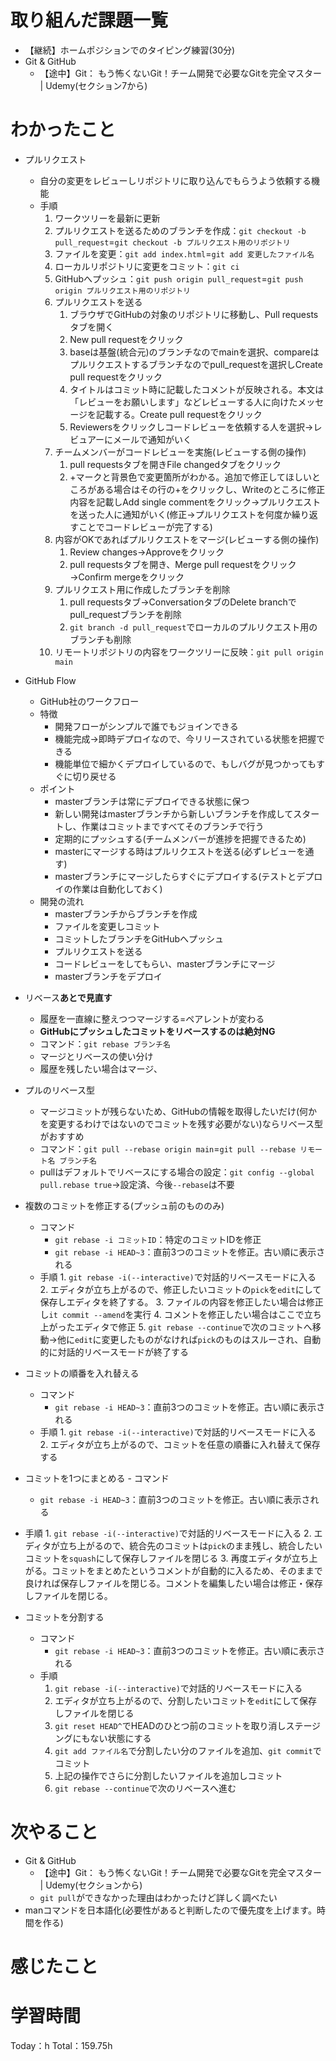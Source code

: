 # 取り組んだ課題一覧
- 【継続】ホームポジションでのタイピング練習(30分)
- Git & GitHub
	- 【途中】Git： もう怖くないGit！チーム開発で必要なGitを完全マスター | Udemy(セクション7から)

# わかったこと
- プルリクエスト
	- 自分の変更をレビューしリポジトリに取り込んでもらうよう依頼する機能
	- 手順
		1. ワークツリーを最新に更新
		2. プルリクエストを送るためのブランチを作成：`git checkout -b pull_request`=`git checkout -b プルリクエスト用のリポジトリ`
		3. ファイルを変更：`git add index.html`=`git add 変更したファイル名`
		4. ローカルリポジトリに変更をコミット：`git ci`
		5. GitHubへプッシュ：`git push origin pull_request`=`git push origin プルリクエスト用のリポジトリ`
		6. プルリクエストを送る
			1. ブラウザでGitHubの対象のリポジトリに移動し、Pull requestsタブを開く
			2. New pull requestをクリック
			3. baseは基盤(統合元)のブランチなのでmainを選択、compareはプルリクエストするブランチなのでpull_requestを選択しCreate pull requestをクリック
			4. タイトルはコミット時に記載したコメントが反映される。本文は「レビューをお願いします」などレビューする人に向けたメッセージを記載する。Create pull requestをクリック
			5. Reviewersをクリックしコードレビューを依頼する人を選択→レビュアーにメールで通知がいく
		7. チームメンバーがコードレビューを実施(レビューする側の操作)
			1. pull requestsタブを開きFile changedタブをクリック
		 	2. +マークと背景色で変更箇所がわかる。追加で修正してほしいところがある場合はその行の+をクリックし、Writeのところに修正内容を記載しAdd single commentをクリック→プルリクエストを送った人に通知がいく(修正→プルリクエストを何度か繰り返すことでコードレビューが完了する)
		8. 内容がOKであればプルリクエストをマージ(レビューする側の操作)
			1. Review changes→Approveをクリック
		 	2. pull requestsタブを開き、Merge pull requestをクリック→Confirm mergeをクリック
		9. プルリクエスト用に作成したブランチを削除
			1. pull requestsタブ→ConversationタブのDelete branchでpull_requestブランチを削除
		 	2. `git branch -d pull_request`でローカルのプルリクエスト用のブランチも削除
		10. リモートリポジトリの内容をワークツリーに反映：`git pull origin main`

- GitHub Flow
	- GitHub社のワークフロー
	- 特徴
		- 開発フローがシンプルで誰でもジョインできる
		- 機能完成→即時デプロイなので、今リリースされている状態を把握できる
		- 機能単位で細かくデプロイしているので、もしバグが見つかってもすぐに切り戻せる
	- ポイント
		- masterブランチは常にデプロイできる状態に保つ
		- 新しい開発はmasterブランチから新しいブランチを作成してスタートし、作業はコミットまですべてそのブランチで行う
		- 定期的にプッシュする(チームメンバーが進捗を把握できるため)
		- masterにマージする時はプルリクエストを送る(必ずレビューを通す)
		- masterブランチにマージしたらすぐにデプロイする(テストとデプロイの作業は自動化しておく)
  - 開発の流れ
	  - masterブランチからブランチを作成
	  - ファイルを変更しコミット
	  - コミットしたブランチをGitHubへプッシュ
	  - プルリクエストを送る
	  - コードレビューをしてもらい、masterブランチにマージ
	  - masterブランチをデプロイ
   
- リベース**あとで見直す**
	- 履歴を一直線に整えつつマージする=ペアレントが変わる
	- **GitHubにプッシュしたコミットをリベースするのは絶対NG**
	- コマンド：`git rebase ブランチ名`
	- マージとリベースの使い分け
	- 履歴を残したい場合はマージ、

- プルのリベース型
	- マージコミットが残らないため、GitHubの情報を取得したいだけ(何かを変更するわけではないのでコミットを残す必要がない)ならリベース型がおすすめ
	- コマンド：`git pull --rebase origin main`=`git pull --rebase リモート名 ブランチ名`
	- pullはデフォルトでリベースにする場合の設定：`git config --global pull.rebase true`→設定済、今後`--rebase`は不要

- 複数のコミットを修正する(プッシュ前のもののみ)
	- コマンド
		- `git rebase -i コミットID`：特定のコミットIDを修正
		- `git rebase -i HEAD~3`：直前3つのコミットを修正。古い順に表示される
  - 手順
		1. `git rebase -i(--interactive)`で対話的リベースモードに入る
		2. エディタが立ち上がるので、修正したいコミットの`pick`を`edit`にして保存しエディタを終了する。
		3. ファイルの内容を修正したい場合は修正し`it commit --amend`を実行
		4. コメントを修正したい場合はここで立ち上がったエディタで修正
		5. `git rebase --continue`で次のコミットへ移動→他に`edit`に変更したものがなければ`pick`のものはスルーされ、自動的に対話的リベースモードが終了する

- コミットの順番を入れ替える
	- コマンド
		- `git rebase -i HEAD~3`：直前3つのコミットを修正。古い順に表示される
  - 手順
		1. `git rebase -i(--interactive)`で対話的リベースモードに入る
		2. エディタが立ち上がるので、コミットを任意の順番に入れ替えて保存する

-	 コミットを1つにまとめる
	- コマンド
		- `git rebase -i HEAD~3`：直前3つのコミットを修正。古い順に表示される
  - 手順
		1. `git rebase -i(--interactive)`で対話的リベースモードに入る
		2. エディタが立ち上がるので、統合先のコミットは`pick`のまま残し、統合したいコミットを`squash`にして保存しファイルを閉じる
    3. 再度エディタが立ち上がる。コミットをまとめたというコメントが自動的に入るため、そのままで良ければ保存しファイルを閉じる。コメントを編集したい場合は修正・保存しファイルを閉じる。

- コミットを分割する
	- コマンド
		- `git rebase -i HEAD~3`：直前3つのコミットを修正。古い順に表示される
	- 手順
		1. `git rebase -i(--interactive)`で対話的リベースモードに入る
		2. エディタが立ち上がるので、分割したいコミットを`edit`にして保存しファイルを閉じる
		3. `git reset HEAD^`でHEADのひとつ前のコミットを取り消しステージングにもない状態にする
		4. `git add ファイル名`で分割したい分のファイルを追加、`git commit`でコミット
		5. 上記の操作でさらに分割したいファイルを追加しコミット
		6. `git rebase --continue`で次のリベースへ進む


# 次やること
- Git & GitHub
	- 【途中】Git： もう怖くないGit！チーム開発で必要なGitを完全マスター | Udemy(セクションから)
	- `git pull`ができなかった理由はわかったけど詳しく調べたい
- manコマンドを日本語化(必要性があると判断したので優先度を上げます。時間を作る)

# 感じたこと

# 学習時間
Today：h Total：159.75h
